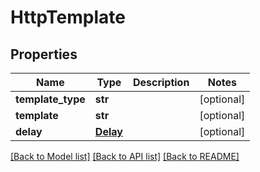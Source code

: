 # HttpTemplate

## Properties
Name | Type | Description | Notes
------------ | ------------- | ------------- | -------------
**template_type** | **str** |  | [optional] 
**template** | **str** |  | [optional] 
**delay** | [**Delay**](Delay.md) |  | [optional] 

[[Back to Model list]](../README.md#documentation-for-models) [[Back to API list]](../README.md#documentation-for-api-endpoints) [[Back to README]](../README.md)


